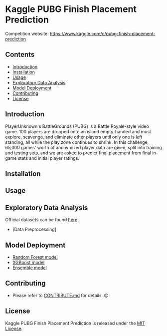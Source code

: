 # Kaggle PUBG Finish Placement Prediction
Competition website: https://www.kaggle.com/c/pubg-finish-placement-prediction

## Contents
- [Introduction](#Introduction)
- [Installation](#Installation)
- [Usage](#Usage)
- [Exploratory Data Analysis](#Exploratory-Data-Analysis)
- [Model Deployment](#Model-Deployment)
- [Contributing](#Contributing)
- [License](#License)

## Introduction
PlayerUnknown's BattleGrounds (PUBG) is a Battle Royale-style video game. 100 players are dropped onto an island empty-handed and must explore, scavenge, and eliminate other players until only one is left standing, all while the play zone continues to shrink. In this challenge, 65,000 games' worth of anonymized player data are given, split into training and testing sets, and we are asked to predict final placement from final in-game stats and initial player ratings.

## Installation

## Usage

## Exploratory Data Analysis
Official datasets can be found [here](https://www.kaggle.com/c/pubg-finish-placement-prediction/data).
- [Data Preprocessing]


## Model Deployment
- [Random Forest model](./pubg-finish-placement-prediction-rf.ipynb)
- [XGBoost model](./pubg-finish-placement-prediction-xgb.ipynb)
- [Ensemble model](./pubg-finish-placement-prediction-ensemble.ipynb)

## Contributing
- Please refer to [CONTRIBUTE.md](./CONTRIBUTE.md) for details. :heart_eyes:

## License
Kaggle PUBG Finish Placement Prediction is released under the [MIT License](./LICENSE).
